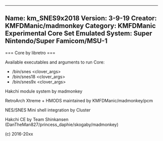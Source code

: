 -----------------------
Name: km_SNES9x2018
Version: 3-9-19
Creator: KMFDManic/madmonkey
Category: KMFDManic Experimental Core Set
Emulated System: Super Nintendo/Super Famicom/MSU-1
-----------------------
=== Core by libretro ===

Available executables and arguments to run Core:
- /bin/snes <rom> <clover_args>
- /bin/snes18 <rom> <clover_args>
- /bin/snes9x <rom> <clover_args>

Hakchi module system by madmonkey

RetroArch Xtreme + HMODS maintained by KMFDManic/madmonkey/pcm

NES/SNES Mini shell integration by Cluster

Hakchi CE by Team Shinkansen (DanTheMan827/princess_daphie/skogaby/madmonkey)

(c) 2016-20xx
